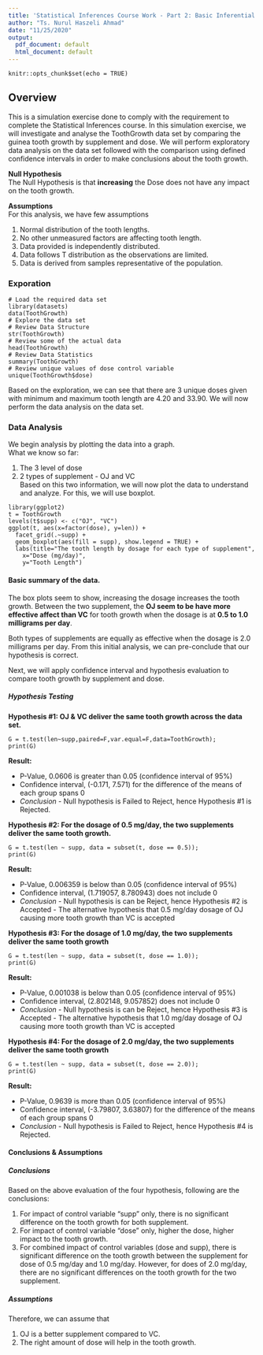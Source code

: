 ```yaml
---
title: 'Statistical Inferences Course Work - Part 2: Basic Inferential Data Analysis'
author: "Ts. Nurul Haszeli Ahmad"
date: "11/25/2020"
output:
  pdf_document: default
  html_document: default
---
```


```{r setup, include=FALSE}
knitr::opts_chunk$set(echo = TRUE)
```

## Overview

This is a simulation exercise done to comply with the requirement to complete the Statistical Inferences course. In this simulation exercise, we will investigate and analyse the ToothGrowth data set by comparing the guinea tooth growth by supplement and dose. We will perform exploratory data analysis on the data set followed with the comparison using defined confidence intervals in order to make conclusions about the tooth growth.

**Null Hypothesis**  
The Null Hypothesis is that **increasing** the Dose does not have any impact on the tooth growth.

**Assumptions**  
For this analysis, we have few assumptions  
1. Normal distribution of the tooth lengths.  
2. No other unmeasured factors are affecting tooth length.  
3. Data provided is independently distributed.  
4. Data follows T distribution as the observations are limited.  
5. Data is derived from samples representative of the population.  

### Exporation
```{r}
# Load the required data set
library(datasets)
data(ToothGrowth)
# Explore the data set
# Review Data Structure
str(ToothGrowth)
# Review some of the actual data
head(ToothGrowth)
# Review Data Statistics
summary(ToothGrowth)
# Review unique values of dose control variable
unique(ToothGrowth$dose)
```

Based on the exploration, we can see that there are 3 unique doses given with minimum and maximum tooth length are 4.20 and 33.90. We will now perform the data analysis on the data set.

### Data Analysis
We begin analysis by plotting the data into a graph.  
What we know so far:  
1. The 3 level of dose  
2. 2 types of supplement - OJ and VC  
Based on this two information, we will now plot the data to understand and analyze. For this, we will use boxplot.  

```{r}
library(ggplot2)
t = ToothGrowth
levels(t$supp) <- c("OJ", "VC")
ggplot(t, aes(x=factor(dose), y=len)) + 
  facet_grid(.~supp) +
  geom_boxplot(aes(fill = supp), show.legend = TRUE) +
  labs(title="The tooth length by dosage for each type of supplement", 
    x="Dose (mg/day)",
    y="Tooth Length")
```

#### Basic summary of the data.  
The box plots seem to show, increasing the dosage increases the tooth growth. Between the two supplement, the **OJ seem to be have more effective affect than VC** for tooth growth when the dosage is at **0.5 to 1.0 milligrams per day**.   

Both types of supplements are equally as effective when the dosage is 2.0 milligrams per day. From this initial analysis, we can pre-conclude that our hypothesis is correct.

Next, we will apply confidence interval and hypothesis evaluation to compare tooth growth by supplement and dose.

##### Hypothesis Testing
**Hypothesis #1: OJ & VC deliver the same tooth growth across the data set.**
```{r}
G = t.test(len~supp,paired=F,var.equal=F,data=ToothGrowth);
print(G)
```
**Result:**  
* P-Value, 0.0606 is greater than 0.05 (confidence interval of 95%)  
* Confidence interval, (-0.171, 7.571) for the difference of the means of each group spans 0  
* *Conclusion* - Null hypothesis is Failed to Reject, hence Hypothesis #1 is Rejected.  

**Hypothesis #2: For the dosage of 0.5 mg/day, the two supplements deliver the same tooth growth.**
```{r}
G = t.test(len ~ supp, data = subset(t, dose == 0.5));
print(G)
```
**Result:**  
* P-Value, 0.006359 is below than 0.05 (confidence interval of 95%)   
* Confidence interval, (1.719057, 8.780943) does not include 0  
* *Conclusion* - Null hypothesis is can be Reject, hence Hypothesis #2 is Accepted - The alternative hypothesis that 0.5 mg/day dosage of OJ causing more tooth growth than VC is accepted  

**Hypothesis #3: For the dosage of 1.0 mg/day, the two supplements deliver the same tooth growth**
```{r}
G = t.test(len ~ supp, data = subset(t, dose == 1.0));
print(G)
```
**Result:**  
* P-Value, 0.001038 is below than 0.05 (confidence interval of 95%)   
* Confidence interval, (2.802148, 9.057852) does not include 0  
* *Conclusion* - Null hypothesis is can be Reject, hence Hypothesis #3 is Accepted - The alternative hypothesis that 1.0 mg/day dosage of OJ causing more tooth growth than VC is accepted  

**Hypothesis #4: For the dosage of 2.0 mg/day, the two supplements deliver the same tooth growth**
```{r}
G = t.test(len ~ supp, data = subset(t, dose == 2.0));
print(G)
```
**Result:**  
* P-Value, 0.9639 is more than 0.05 (confidence interval of 95%)   
* Confidence interval, (-3.79807, 3.63807) for the difference of the means of each group spans 0  
* *Conclusion* - Null hypothesis is Failed to Reject, hence Hypothesis #4 is Rejected. 

#### Conclusions & Assumptions
##### Conclusions 
Based on the above evaluation of the four hypothesis, following are the conclusions:  
1. For impact of control variable “supp” only, there is no significant difference on the tooth growth for both supplement.  
2. For impact of control variable “dose” only, higher the dose, higher impact to the tooth growth.  
3. For combined impact of control variables (dose and supp), there is significant difference on the tooth growth between the supplement for dose of 0.5 mg/day and 1.0 mg/day. However, for does of 2.0 mg/day, there are no significant differences on the tooth growth for the two supplement.  

##### Assumptions
Therefore, we can assume that  
1. OJ is a better supplement compared to VC.  
2. The right amount of dose will help in the tooth growth.  
